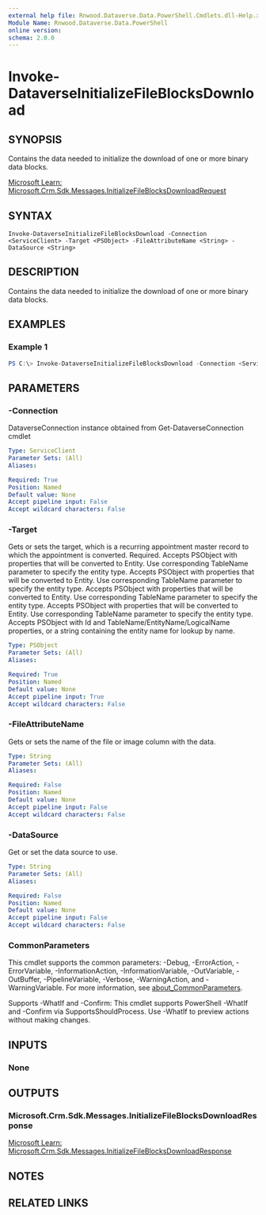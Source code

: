 ```yaml
---
external help file: Rnwood.Dataverse.Data.PowerShell.Cmdlets.dll-Help.xml
Module Name: Rnwood.Dataverse.Data.PowerShell
online version:
schema: 2.0.0
---
```


# Invoke-DataverseInitializeFileBlocksDownload

## SYNOPSIS
Contains the data needed to initialize the download of one or more binary data blocks.

[Microsoft Learn: Microsoft.Crm.Sdk.Messages.InitializeFileBlocksDownloadRequest](https://learn.microsoft.com/dotnet/api/Microsoft.Crm.Sdk.Messages.InitializeFileBlocksDownloadRequest)

## SYNTAX

```
Invoke-DataverseInitializeFileBlocksDownload -Connection <ServiceClient> -Target <PSObject> -FileAttributeName <String> -DataSource <String>
```

## DESCRIPTION
Contains the data needed to initialize the download of one or more binary data blocks.

## EXAMPLES

### Example 1
```powershell
PS C:\> Invoke-DataverseInitializeFileBlocksDownload -Connection <ServiceClient> -Target <PSObject> -FileAttributeName <String> -DataSource <String>
```

## PARAMETERS

### -Connection
DataverseConnection instance obtained from Get-DataverseConnection cmdlet

```yaml
Type: ServiceClient
Parameter Sets: (All)
Aliases:

Required: True
Position: Named
Default value: None
Accept pipeline input: False
Accept wildcard characters: False
```

### -Target
Gets or sets the target, which is a recurring appointment master record to which the appointment is converted. Required. Accepts PSObject with properties that will be converted to Entity. Use corresponding TableName parameter to specify the entity type. Accepts PSObject with properties that will be converted to Entity. Use corresponding TableName parameter to specify the entity type. Accepts PSObject with properties that will be converted to Entity. Use corresponding TableName parameter to specify the entity type. Accepts PSObject with properties that will be converted to Entity. Use corresponding TableName parameter to specify the entity type. Accepts PSObject with Id and TableName/EntityName/LogicalName properties, or a string containing the entity name for lookup by name.

```yaml
Type: PSObject
Parameter Sets: (All)
Aliases:

Required: True
Position: Named
Default value: None
Accept pipeline input: True
Accept wildcard characters: False
```

### -FileAttributeName
Gets or sets the name of the file or image column with the data.

```yaml
Type: String
Parameter Sets: (All)
Aliases:

Required: False
Position: Named
Default value: None
Accept pipeline input: False
Accept wildcard characters: False
```

### -DataSource
Get or set the data source to use.

```yaml
Type: String
Parameter Sets: (All)
Aliases:

Required: False
Position: Named
Default value: None
Accept pipeline input: False
Accept wildcard characters: False
```

### CommonParameters
This cmdlet supports the common parameters: -Debug, -ErrorAction, -ErrorVariable, -InformationAction, -InformationVariable, -OutVariable, -OutBuffer, -PipelineVariable, -Verbose, -WarningAction, and -WarningVariable. For more information, see [about_CommonParameters](http://go.microsoft.com/fwlink/?LinkID=113216).

Supports -WhatIf and -Confirm: This cmdlet supports PowerShell -WhatIf and -Confirm via SupportsShouldProcess. Use -WhatIf to preview actions without making changes.

## INPUTS

### None
## OUTPUTS

### Microsoft.Crm.Sdk.Messages.InitializeFileBlocksDownloadResponse
[Microsoft Learn: Microsoft.Crm.Sdk.Messages.InitializeFileBlocksDownloadResponse](https://learn.microsoft.com/dotnet/api/Microsoft.Crm.Sdk.Messages.InitializeFileBlocksDownloadResponse)
## NOTES

## RELATED LINKS
